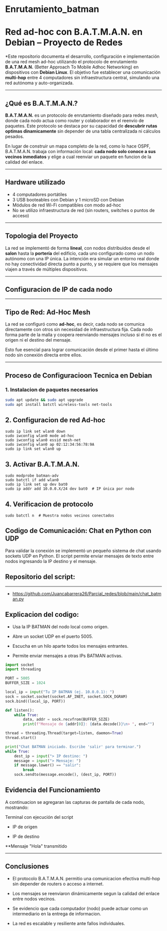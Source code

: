 # Enrutamiento_batman

# Red ad-hoc con B.A.T.M.A.N. en Debian – Proyecto de Redes

*Este repositorio documenta el desarrollo, configuración e implementación de una red mesh ad-hoc utilizando el protocolo de enrutamiento **B.A.T.M.A.N.** (Better Approach To Mobile Adhoc Networking) en dispositivos con **Debian Linux**. El objetivo fue establecer una comunicación **multi-hop** entre 4 computadores sin infraestructura central, simulando una red autónoma y auto-organizada.

---

## ¿Qué es B.A.T.M.A.N.?

**B.A.T.M.A.N.** es un protocolo de enrutamiento diseñado para redes *mesh*, donde cada nodo actua como router y colaborador en el reenvío de paquetes. Este protocolo se destaca por su capacidad de **descubrir rutas optimas dinamicamente** sin depender de una tabla centralizada ni cálculos pesados.

En lugar de construir un mapa completo de la red, como lo hace OSPF, B.A.T.M.A.N. trabaja con información local: **cada nodo solo conoce a sus vecinos inmediatos** y elige a cual reenviar un paquete en funcion de la calidad del enlace.

---

## Hardware utilizado

- 4 computadores portátiles
- 3 USB booteables con Debian y 1 microSD con Debian
- Módulos de red Wi-Fi compatibles con modo ad-hoc
- No se utilizo infraestructura de red (sin routers, switches o puntos de acceso)

---

## Topologia del Proyecto

La red se implementó de forma **lineal**, con nodos distribuidos desde el **salon** hasta la **portería** del edificio, cada uno configurado como un nodo autónomo con una IP única. La intención era simular un entorno real donde no hay conectividad directa punto a punto, y se requiere que los mensajes viajen a través de múltiples dispositivos.

---

## Configuracion de IP de cada nodo

---

## Tipo de Red: Ad-Hoc Mesh

La red se configuró como **ad-hoc**, es decir, cada nodo se comunica directamente con otros sin necesidad de infraestructura fija. Cada nodo forma parte de la malla y coopera reenviando mensajes incluso si él no es el origen ni el destino del mensaje.

Esto fue esencial para lograr comunicación desde el primer hasta el último nodo sin conexión directa entre ellos.

---

## Proceso de Configuracioon Tecnica en Debian

### 1. Instalacion de paquetes necesarios

```bash
sudo apt update && sudo apt upgrade
sudo apt install batctl wireless-tools net-tools

```
## 2. Configuracion de red Ad-hoc 

```
sudo ip link set wlan0 down
sudo iwconfig wlan0 mode ad-hoc
sudo iwconfig wlan0 essid mesh-net
sudo iwconfig wlan0 ap 02:12:34:56:78:9A
sudo ip link set wlan0 up

```

## 3. Activar B.A.T.M.A.N.

```
sudo modprobe batman-adv
sudo batctl if add wlan0
sudo ip link set up dev bat0
sudo ip addr add 10.0.0.X/24 dev bat0  # IP única por nodo

```

## 4. Verificacion de protocolo

```
sudo batctl n  # Muestra nodos vecinos conectados
```

## Codigo de Comunicación: Chat en Python con UDP

Para validar la conexión se implementó un pequeño sistema de chat usando sockets UDP en Python. El script permite enviar mensajes de texto entre nodos ingresando la IP destino y el mensaje.

## Repositorio del script:

---

- https://github.com/Juancabarrera26/Parcial_redes/blob/main/chat_batman.py

## Explicacion del codigo:

- Usa la IP BATMAN del nodo local como origen.

- Abre un socket UDP en el puerto 5005.

- Escucha en un hilo aparte todos los mensajes entrantes.

- Permite enviar mensajes a otras IPs BATMAN activas.

```python
import socket
import threading

PORT = 5005
BUFFER_SIZE = 1024

local_ip = input("Tu IP BATMAN (ej. 10.0.0.1): ")
sock = socket.socket(socket.AF_INET, socket.SOCK_DGRAM)
sock.bind((local_ip, PORT))

def listen():
    while True:
        data, addr = sock.recvfrom(BUFFER_SIZE)
        print(f"Mensaje de {addr[0]}: {data.decode()}\n> ", end="")

thread = threading.Thread(target=listen, daemon=True)
thread.start()

print("Chat BATMAN iniciado. Escribe 'salir' para terminar.")
while True:
    dest_ip = input("> IP destino: ")
    message = input("> Mensaje: ")
    if message.lower() == "salir":
        break
    sock.sendto(message.encode(), (dest_ip, PORT))
```
## Evidencia del Funcionamiento

A continuacion se agregaran las capturas de pantalla de cada nodo, mostrando:

Terminal con ejecución del script

- IP de origen

- IP de destino

**Mensaje "Hola" transmitido

---

## Conclusiones

- El protocolo B.A.T.M.A.N. permitio una comunicacion efectiva multi-hop sin depender de routers o acceso a internet.

- Los mensajes se reenviaron dinámicamente segun la calidad del enlace entre nodos vecinos.

- Se evidencio que cada computador (nodo) puede actuar como un intermediario en la entrega de informacion.

- La red es escalable y resiliente ante fallos individuales.
